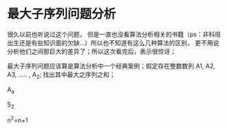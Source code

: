 # 最大子序列问题分析

很久以前也听说过这个问题， 但是一直也没看算法分析相关的书籍（ps：非科班出生还是有些知识面的欠缺...）所以也不知道有这么几种算法的区别， 更不用说分析他们之间那巨大的差异了；所以这次看完后，表示很惊讶；


最大子序列问题应该算是算法分析中一个经典案例；假定存在整数数列 A1, A2, A3, ..... , A<sub>2</sub>; 找出其中最大之序列之和；



A<sub>a</sub>

S<sub>2</sub>

n<sup>2</sup>=n+1
